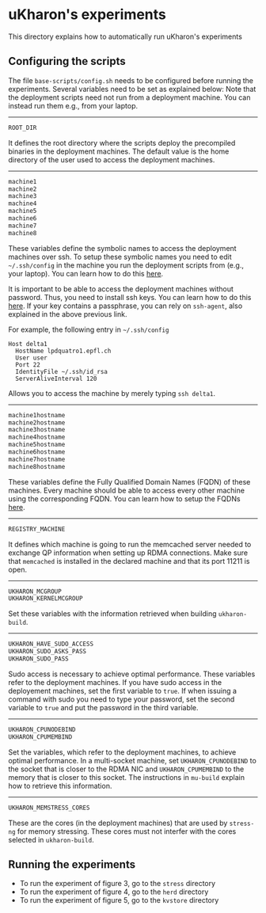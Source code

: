 # uKharon's experiments
This directory explains how to automatically run uKharon's experiments

## Configuring the scripts
The file `base-scripts/config.sh` needs to be configured before running the experiments. Several variables need to be set as explained below:
Note that the deployment scripts need not run from a deployment machine. You can instead run them e.g., from your laptop.

---

```sh
ROOT_DIR
```
It defines the root directory where the scripts deploy the precompiled binaries in the deployment machines.
The default value is the home directory of the user used to access the deployment machines.

---

```sh
machine1
machine2
machine3
machine4
machine5
machine6
machine7
machine8
```
These variables define the symbolic names to access the deployment machines over ssh. To setup these symbolic names you need to edit `~/.ssh/config` in the machine you run the deployment scripts from (e.g., your laptop). You can learn how to do this [here](https://linuxize.com/post/using-the-ssh-config-file/).

It is important to be able to access the deployment machines without password. Thus, you need to install ssh keys. You can learn how to do this [here](https://www.cyberciti.biz/faq/ubuntu-18-04-setup-ssh-public-key-authentication/).
If your key contains a passphrase, you can rely on `ssh-agent`, also explained in the above previous link.

For example, the following entry in `~/.ssh/config`
```
Host delta1
  HostName lpdquatro1.epfl.ch
  User user
  Port 22
  IdentityFile ~/.ssh/id_rsa
  ServerAliveInterval 120
```
Allows you to access the machine by merely typing `ssh delta1`. 

---

```sh
machine1hostname
machine2hostname
machine3hostname
machine4hostname
machine5hostname
machine6hostname
machine7hostname
machine8hostname
```
These variables define the Fully Qualified Domain Names (FQDN) of these machines. Every machine should be able to access every other machine using the corresponding FQDN.
You can learn how to setup the FQDNs [here](https://linuxconfig.org/how-to-change-fqdn-domain-name-on-ubuntu-20-04-focal-fossa-linux).

---

```sh
REGISTRY_MACHINE
```
It defines which machine is going to run the memcached server needed to exchange QP information when setting up RDMA connections.
Make sure that `memcached` is installed in the declared machine and that its port 11211 is open.

---

```sh
UKHARON_MCGROUP
UKHARON_KERNELMCGROUP
```
Set these variables with the information retrieved when building `ukharon-build`.

---

```sh
UKHARON_HAVE_SUDO_ACCESS
UKHARON_SUDO_ASKS_PASS
UKHARON_SUDO_PASS
```
Sudo access is necessary to achieve optimal performance. These variables refer to the deployment machines.
If you have sudo access in the deployement machines, set the first variable to `true`. 
If when issuing a command with sudo you need to type your password, set the second variable to `true` and put the password in the third variable.

---

```sh
UKHARON_CPUNODEBIND
UKHARON_CPUMEMBIND
```
Set the variables, which refer to the deployment machines, to achieve optimal performance. 
In a multi-socket machine, set `UKHARON_CPUNODEBIND` to the socket that is closer to the RDMA NIC and `UKHARON_CPUMEMBIND` to the memory that is closer to this socket.
The instructions in `mu-build` explain how to retrieve this information.

---

```sh
UKHARON_MEMSTRESS_CORES
```
These are the cores (in the deployment machines) that are used by `stress-ng` for memory stressing. These cores must not interfer with the cores selected in `ukharon-build`.

## Running the experiments
* To run the experiment of figure 3, go to the `stress` directory
* To run the experiment of figure 4, go to the `herd` directory
* To run the experiment of figure 5, go to the `kvstore` directory

